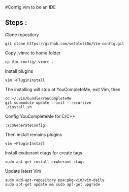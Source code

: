 
#Config vim to be an IDE
## Steps :
Clone repository
```
git clone https://github.com/se7oluti0n/Vim-config.git
```
Copy .vimrc to home folder
```
cp Vim-config/.vimrc .
```
Install plugins
```
vim +PluginInstall
```
The installing will stop at YouCompleteMe, exit Vim, then
```
cd ~/.vim/bundle/YouCompleteMe
git submodule update --init --recursive
./install.sh
```
Config YouCompleteMe for C/C++
```
:YcmGenerateConfig
```
Then install remains plugins
```
vim +PluginInstall
```
Install exuberant ctags for create tags
```
sudo apt-get install exuberant-ctags
```
Update latest Vim
```
sudo add-apt-repository ppa:pkg-vim/vim-daily
sudo apt-get update && sudo apt-get upgrade
```
